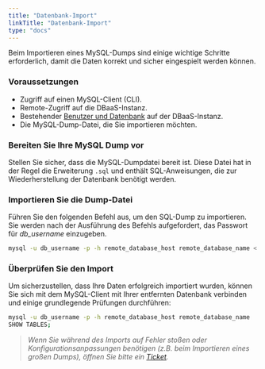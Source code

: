 ```yaml
---
title: "Datenbank-Import"
linkTitle: "Datenbank-Import"
type: "docs"
---
```


Beim Importieren eines MySQL-Dumps sind einige wichtige Schritte erforderlich, damit die Daten korrekt und sicher eingespielt werden können.

### Voraussetzungen

- Zugriff auf einen MySQL-Client (CLI).
- Remote-Zugriff auf die DBaaS-Instanz.
- Bestehender [Benutzer und Datenbank](../create_db_and_user/) auf der DBaaS-Instanz.  
- Die MySQL-Dump-Datei, die Sie importieren möchten.

### Bereiten Sie Ihre MySQL Dump vor

Stellen Sie sicher, dass die MySQL-Dumpdatei bereit ist. Diese Datei hat in der Regel die Erweiterung `.sql` und enthält SQL-Anweisungen, die zur Wiederherstellung der Datenbank benötigt werden.

### Importieren Sie die Dump-Datei

Führen Sie den folgenden Befehl aus, um den SQL-Dump zu importieren. Sie werden nach der Ausführung des Befehls aufgefordert, das Passwort für *db_username* einzugeben.

```bash
mysql -u db_username -p -h remote_database_host remote_database_name < /pfad/zum/lokalen/dumpfile.sql
```

### Überprüfen Sie den Import

Um sicherzustellen, dass Ihre Daten erfolgreich importiert wurden, können Sie sich mit dem MySQL-Client mit Ihrer entfernten Datenbank verbinden und einige grundlegende Prüfungen durchführen:

```bash
mysql -u db_username -p -h remote_database_host remote_database_name
SHOW TABLES;
```

>*Wenn Sie während des Imports auf Fehler stoßen oder Konfigurationsanpassungen benötigen (z.B. beim Importieren eines großen Dumps), öffnen Sie bitte ein [Ticket](https://customerservice.plusserver.com/support/ticket-create).*
